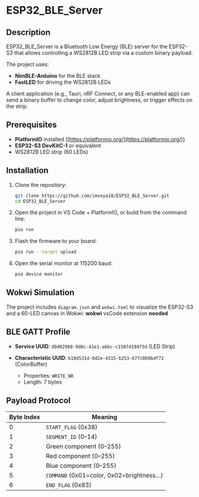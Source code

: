 # ESP32\_BLE\_Server

## Description

ESP32\_BLE\_Server is a Bluetooth Low Energy (BLE) server for the ESP32-S3 that allows controlling a WS2812B LED strip via a custom binary payload.

The project uses:

* **NimBLE-Arduino** for the BLE stack
* **FastLED** for driving the WS2812B LEDs

A client application (e.g., Tauri, nRF Connect, or any BLE-enabled app) can send a binary buffer to change color, adjust brightness, or trigger effects on the strip.

## Prerequisites

* **PlatformIO** installed ([https://platformio.org/](https://platformio.org/))
* **ESP32-S3 DevKitC-1** or equivalent
* WS2812B LED strip (60 LEDs)

## Installation

1. Clone the repository:

   ```bash
   git clone https://github.com/imseya18/ESP32_BLE_Server.git
   cd ESP32_BLE_Server
   ```
2. Open the project in VS Code + PlatformIO, or build from the command line:

   ```bash
   pio run
   ```
3. Flash the firmware to your board:

   ```bash
   pio run --target upload
   ```
4. Open the serial monitor at 115200 baud:

   ```bash
   pio device monitor
   ```

## Wokwi Simulation

The project includes `diagram.json` and `wokwi.toml` to visualize the ESP32-S3 and a 60-LED canvas in Wokwi:
**wokwi** vsCode extension **needed**

## BLE GATT Profile

* **Service UUID**: `d0d02988-9d8c-41e1-abbc-c1587419475d` (LED Strip)
* **Characteristic UUID**: `b18d531d-0d2e-4315-b253-677c0b9bdf72` (ColorBuffer)

  * Properties: `WRITE_NR`
  * Length: 7 bytes

## Payload Protocol

| Byte Index | Meaning                                  |
| ---------- | ---------------------------------------- |
| 0          | `START_FLAG` (0x38)                      |
| 1          | `SEGMENT_ID` (0–14)                      |
| 2          | Green component (0–255)                  |
| 3          | Red component (0–255)                    |
| 4          | Blue component (0–255)                   |
| 5          | `COMMAND` (0x01=color, 0x02=brightness…) |
| 6          | `END_FLAG` (0x83)                        |